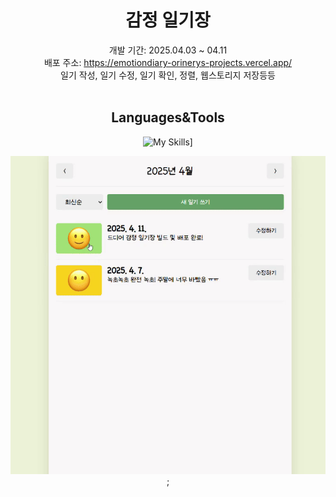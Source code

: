 <div align="center">
  
# 감정 일기장
개발 기간: 2025.04.03 ~ 04.11 <br/>
배포 주소: https://emotiondiary-orinerys-projects.vercel.app/ <br/>
일기 작성, 일기 수정, 일기 확인, 정렬, 웹스토리지 저장등등 <br/><br/>

## Languages&Tools
![My Skills](https://skillicons.dev/icons?i=react,vite,js,html,css)]

![emotionDiaryPreview](https://github.com/orinery/2025_emotionDiary/blob/main/emotiondiary/public/emotionDiaryPreview.gif);

</div>
